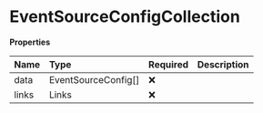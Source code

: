 # EventSourceConfigCollection

**Properties**

| Name  | Type                | Required | Description |
| :---- | :------------------ | :------- | :---------- |
| data  | EventSourceConfig[] | ❌       |             |
| links | Links               | ❌       |             |
